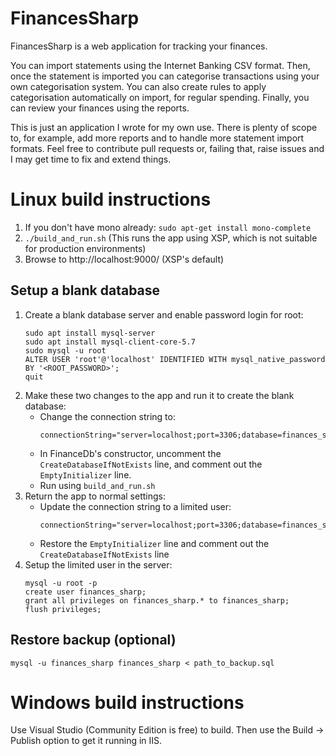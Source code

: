 # FinancesSharp
FinancesSharp is a web application for tracking your finances.

You can import statements using the Internet Banking CSV format. Then, once the 
statement is imported you can categorise transactions using your own 
categorisation system. You can also create rules to apply categorisation 
automatically on import, for regular spending. Finally, you can review your 
finances using the reports.

This is just an application I wrote for my own use. There is plenty of scope to,
for example, add more reports and to handle more statement import formats. Feel 
free to contribute pull requests or, failing that, raise issues and I may get 
time to fix and extend things.

# Linux build instructions
1. If you don't have mono already: `sudo apt-get install mono-complete`
2. `./build_and_run.sh` (This runs the app using XSP, which is not suitable 
   for production environments)
3. Browse to http://localhost:9000/ (XSP's default)

## Setup a blank database
1. Create a blank database server and enable password login for root:
   ```
   sudo apt install mysql-server
   sudo apt install mysql-client-core-5.7  
   sudo mysql -u root
   ALTER USER 'root'@'localhost' IDENTIFIED WITH mysql_native_password BY '<ROOT_PASSWORD>';
   quit
   ```
1. Make these two changes to the app and run it to create the blank database:
   - Change the connection string to: 
     ```
     connectionString="server=localhost;port=3306;database=finances_sharp;uid=root;pwd=ROOT_PASSWORD"
     ```
   - In FinanceDb's constructor, uncomment the `CreateDatabaseIfNotExists` line, and comment
     out the `EmptyInitializer` line.
   - Run using `build_and_run.sh`   
1. Return the app to normal settings:
   - Update the connection string to a limited user:
     ```
     connectionString="server=localhost;port=3306;database=finances_sharp;uid=finances_sharp"
     ```
   - Restore the `EmptyInitializer` line and comment out the `CreateDatabaseIfNotExists` line
1. Setup the limited user in the server:
   ```
   mysql -u root -p
   create user finances_sharp;
   grant all privileges on finances_sharp.* to finances_sharp;
   flush privileges;
   ```

## Restore backup (optional)
    mysql -u finances_sharp finances_sharp < path_to_backup.sql

# Windows build instructions
Use Visual Studio (Community Edition is free) to build. Then use the Build -> 
Publish option to get it running in IIS.
